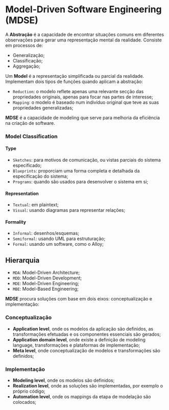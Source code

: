 # Model-Driven Software Engineering (MDSE)

A **Abstração** é a capacidade de encontrar situações comuns em diferentes observações para gerar uma representação mental da realidade. Consiste em processos de:

- Generalização;
- Classificação;
- Aggregação;

Um **Model** é a representação simplificada ou parcial da realidade. Implementam dois tipos de funções quando aplicam a abstração:

- `Reduction`: o modelo reflete apenas uma relevante secção das propriedades originais, apenas para focar nas partes de interesse;
- `Mapping`: o modelo é baseado num indivíduo original que teve as suas propriedades generalizadas;

**MDSE** é a capacidade de modeling que serve para melhoria da eficiência na criação de software.

### Model Classification

#### Type

- `Sketches`: para motivos de comunicação, ou vistas parciais do sistema especificado;
- `Blueprints`: proporciam uma forma completa e detalhada da especificação do sistema;
- `Programs`: quando são usados para desenvolver o sistema em si;

#### Representation

- `Textual`: em plaintext;
- `Visual`: usando diagramas para representar relações;

#### Formality

- `Informal`: desenhos/esquemas;
- `Semiformal`: usando UML para estruturação;
- `Formal`: usando um software, como o Alloy;

## Hierarquia

- `MDA`: Model-Driven Architecture;
- `MDD`: Model-Driven Development;
- `MDE`: Model-Driven Engineering;
- `MBE`: Model-Based Engineering;

**MDSE** procura soluções com base em dois eixos: conceptualização e implementação:

### Conceptualização

- **Application level**, onde os modelos da aplicação são definidos, as transformações efetuadas e os componentes essenciais são gerados;
- **Application domain level**, onde existe a definição de modeling language, transformações e plataformas de implementação;
- **Meta level**, onde conceptualização de modelos e transformações são definidos;

### Implementação

- **Modeling level**, onde os modelos são definidos;
- **Realization level**, onde as soluções são implementadas, por exemplo o próprio código;
- **Automation level**, onde os mappings da etapa de modelação são colocados;

